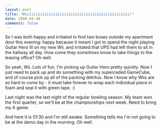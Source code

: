 ```yaml
---
layout: post
title: "Wiiiiiiiiiiiiiiiiiiiiiiiiiiiiiiiiiiiiiiiiiiiiiiii!"
date: 2008-04-30
comments: false
---
```

So I was both happy and irritated to find two boxes outside my apartment door this evening: happy because it meant I got to spend the night playing Guitar Hero III on my new Wii, and irritated that UPS had left them to sit in the hallway all day. How come they _sometimes_ know to take things to the leasing office? Oh well.




So yeah, Wii. Lots of fun. I'm picking up Guitar Hero pretty quickly. Now I just need to pack up and do something with my superceded GameCube, and of course pick up all of the packing detritus. Now I know why Wiis are so hard to come by - it must take forever to wrap each individual piece in foam and seal it with green tape. :)




Last night was the last night of the regular bowling season. My team won the first quarter, so we'll be at the championships next week. Need to bring my A game.




And here it is 01:30 and I'm still awake. Something tells me I'm not going to be at the demo day in the morning. Oh well.
